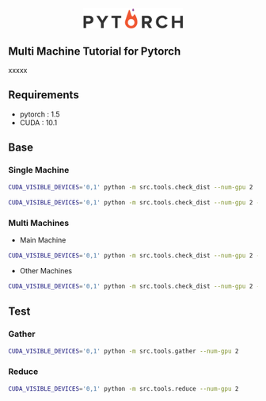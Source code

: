 <p align="center"><img width="40%" src="./img/pytorch.png"></p>

## Multi Machine Tutorial for Pytorch
xxxxx

## Requirements
* pytorch : 1.5
* CUDA : 10.1

## Base

### Single Machine
```bash
CUDA_VISIBLE_DEVICES='0,1' python -m src.tools.check_dist --num-gpu 2
```

```bash
CUDA_VISIBLE_DEVICES='0,1' python -m src.tools.check_dist --num-gpu 2 --dist_port 47515
```

### Multi Machines
* Main Machine

```bash
CUDA_VISIBLE_DEVICES='0,1' python -m src.tools.check_dist --num-gpu 2 --num-machine 2 --machine-rank 0
```

* Other Machines

```bash
CUDA_VISIBLE_DEVICES='0,1' python -m src.tools.check_dist --num-gpu 2 --num-machine 2 --machine-rank 1 --dist_ip xxx.xxx.xxx.xxx --dist_port xxxxx
```

## Test

### Gather
```bash
CUDA_VISIBLE_DEVICES='0,1' python -m src.tools.gather --num-gpu 2
```

### Reduce
```bash
CUDA_VISIBLE_DEVICES='0,1' python -m src.tools.reduce --num-gpu 2
```
